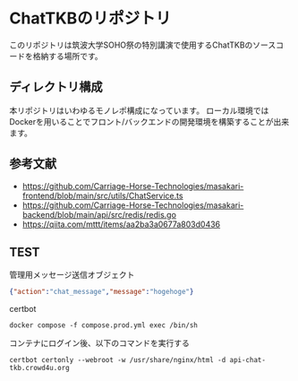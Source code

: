 # ChatTKBのリポジトリ

このリポジトリは筑波大学SOHO祭の特別講演で使用するChatTKBのソースコードを格納する場所です。

## ディレクトリ構成

本リポジトリはいわゆるモノレポ構成になっています。
ローカル環境ではDockerを用いることでフロント/バックエンドの開発環境を構築することが出来ます。


## 参考文献

- https://github.com/Carriage-Horse-Technologies/masakari-frontend/blob/main/src/utils/ChatService.ts
- https://github.com/Carriage-Horse-Technologies/masakari-backend/blob/main/api/src/redis/redis.go
- https://qiita.com/mttt/items/aa2ba3a0677a803d0436


## TEST

管理用メッセージ送信オブジェクト

```json
{"action":"chat_message","message":"hogehoge"}

```

certbot

```shell
docker compose -f compose.prod.yml exec /bin/sh
```

コンテナにログイン後、以下のコマンドを実行する


```shell 
certbot certonly --webroot -w /usr/share/nginx/html -d api-chat-tkb.crowd4u.org
```
